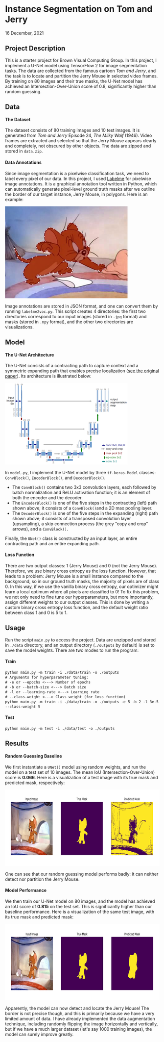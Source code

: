 # Instance Segmentation on Tom and Jerry
16 December, 2021



## Project Description
This is a starter project for Brown Visual Computing Group. In this project, I implement a U-Net model using TensorFlow 2 for image segmentation tasks. The data are collected from the famous cartoon *Tom and Jerry*, and the task is to locate and partition the Jerry Mouse in selected video frames. By training on 80 images and their true masks, the U-Net model has achieved an Intersection-Over-Union score of 0.8, significantly higher than random guessing.



## Data
#### The Dataset

The dataset consists of 80 training images and 10 test images. It is generated from *Tom and Jerry* Episode 24, *The Milky Waif* (1946). Video frames are extracted and selected so that the Jerry Mouse appears clearly and completely, not obscured by other objects. The data are zipped and stored in ```data.zip```.

#### Data Annotations

Since image segmentation is a pixelwise classification task, we need to label every pixel of our data. In this project, I used [Labelme](https://github.com/wkentaro/labelme) for pixelwise image annotations. It is a graphical annotation tool written in Python, which can automatically generate pixel-level ground truth masks after we outline the border of our target instance, Jerry Mouse, in polygons. Here is an example:

<img src="readme_imgs\1_image_annotation.png" alt="Image Annotation" width="400" height="300" />

Image annotations are stored in JSON format, and one can convert them by running ```labelme2voc.py```. This script creates 4 directories: the first two directories correspond to our input images (stored in ```.jpg``` format) and masks (stored in ```.npy``` format), and the other two directories are visualizations.



## Model

#### The U-Net Architecture

The U-Net consists of a contracting path to capture context and a symmetric expanding path that enables precise localization ([see the original paper](https://arxiv.org/abs/1505.04597)). Its architecture is illustrated below:

<img src="readme_imgs\2_u-net.png" alt="U-Net Architecture" width="400" />

In ```model.py```, I implement the U-Net model by three ```tf.keras.Model``` classes: ```ConvBlock()```, ```EncoderBlock()```, and ```DecoderBlock()```.

+ The ```ConvBlock()``` contains two 3x3 convolution layers, each followed by batch normalization and ReLU activation function; it is an element of both the encoder and the decoder.
+ The ```EncoderBlock()``` is one of the five steps in the contracting (left) path shown above; it consists of a ```ConvBlock()```and a 2D max pooling layer.
+ The ```DecoderBlock()``` is one of the five steps in the expanding (right) path shown above; it consists of a transposed convolution layer (upsampling), a skip connection process (the grey "copy and crop" arrows), and a ```ConvBlock()```. 

Finally, the ```UNet()``` class is constructed by an input layer, an entire contracting path and an entire expanding path.

#### Loss Function

There are two output classes: 1 (Jerry Mouse) and 0 (not the Jerry Mouse). Therefore, we use binary cross entropy as the loss function. However, that leads to a problem: Jerry Mouse is a small instance compared to the background, so in our ground truth masks, the majority of pixels are of class 0. In this way, if we use the vanilla binary cross entropy, our optimizer might learn a local optimum where all pixels are classified to 0! To fix this problem, we not only need to fine tune our hyperparameters, but more importantly, assign different weights to our output classes. This is done by writing a custom binary cross entropy loss function, and the default weight ratio between class 1 and 0 is 5 to 1.



## Usage

Run the script ```main.py``` to access the project. Data are unzipped and stored in ```./data``` directory, and an output directory (```./outputs``` by default) is set to save the model weights. There are two modes to run the program:

#### Train

```shell
python main.py -m train -i ./data/train -o ./outputs
# Arguments for hyperparameter tuning:
# -e or --epochs <---> Number of epochs
# -b or --batch-size <---> Batch size
# -l or --learning-rate <---> Learning rate
# --class-weight <---> Class weight (for loss function)
python main.py -m train -i ./data/train -o ./outputs -e 5 -b 2 -l 3e-5 --class-weight 5
```

#### Test

```shell
python main.py -m test -i ./data/test -o ./outputs
```



## Results

#### Random Guessing Baseline

We first instantiate a ```UNet()``` model using random weights, and run the model on a test set of 10 images. The mean IoU (Intersection-Over-Union) score is **0.066**. Here is a visualization of a test image with its true mask and predicted mask, respectively:

<img src="readme_imgs\3_baseline.png" alt="Baseline" height="250" />

One can see that our random guessing model performs badly: it can neither detect nor partition the Jerry Mouse.

#### Model Performance

We then train our U-Net model on 80 images, and the model has achieved an IoU score of **0.815** on the test set. This is significantly higher than our baseline performance. Here is a visualization of the same test image, with its true mask and predicted mask:

<img src="readme_imgs\4_model_performance.png" alt="Model Performance" height="250" />

Apparently, the model can now detect and locate the Jerry Mouse! The border is not precise though, and this is primarily because we have a very limited amount of data. I have already implemented the data augmentation technique, including randomly flipping the image horizontally and vertically, but if we have a much larger dataset (let's say 1000 training images), the model can surely improve greatly.